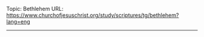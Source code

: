 Topic: Bethlehem
URL: https://www.churchofjesuschrist.org/study/scriptures/tg/bethlehem?lang=eng

---

